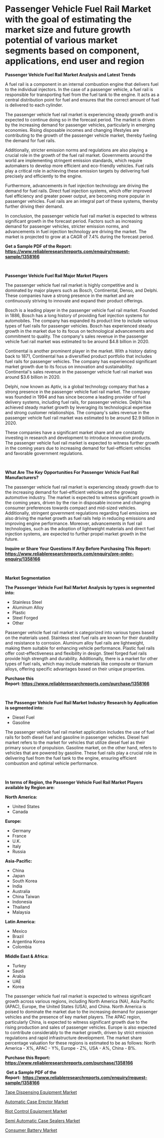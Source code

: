 <p><h1>Passenger Vehicle Fuel Rail Market with the goal of estimating the market size and future growth potential of various market segments based on component, applications, end user and region</h1></p><p><strong>Passenger Vehicle Fuel Rail Market Analysis and Latest Trends</strong></p>
<p><p>A fuel rail is a component in an internal combustion engine that delivers fuel to the individual injectors. In the case of a passenger vehicle, a fuel rail is responsible for transporting fuel from the fuel tank to the engine. It acts as a central distribution point for fuel and ensures that the correct amount of fuel is delivered to each cylinder.</p><p>The passenger vehicle fuel rail market is experiencing steady growth and is expected to continue doing so in the forecast period. The market is driven by the increasing demand for passenger vehicles, particularly in emerging economies. Rising disposable incomes and changing lifestyles are contributing to the growth of the passenger vehicle market, thereby fueling the demand for fuel rails.</p><p>Additionally, stricter emission norms and regulations are also playing a crucial role in the growth of the fuel rail market. Governments around the world are implementing stringent emission standards, which require automakers to develop more efficient and eco-friendly vehicles. Fuel rails play a critical role in achieving these emission targets by delivering fuel precisely and efficiently to the engine.</p><p>Furthermore, advancements in fuel injection technology are driving the demand for fuel rails. Direct fuel injection systems, which offer improved fuel efficiency and greater power output, are becoming more popular in passenger vehicles. Fuel rails are an integral part of these systems, thereby further driving their demand.</p><p>In conclusion, the passenger vehicle fuel rail market is expected to witness significant growth in the forecast period. Factors such as increasing demand for passenger vehicles, stricter emission norms, and advancements in fuel injection technology are driving the market. The market is projected to grow at a CAGR of 7.4% during the forecast period.</p></p>
<p><strong>Get a Sample PDF of the Report:&nbsp; <a href="https://www.reliableresearchreports.com/enquiry/request-sample/1358166">https://www.reliableresearchreports.com/enquiry/request-sample/1358166</a></strong></p>
<p>&nbsp;</p>
<p><strong>Passenger Vehicle Fuel Rail Major Market Players</strong></p>
<p><p>The passenger vehicle fuel rail market is highly competitive and is dominated by major players such as Bosch, Continental, Denso, and Delphi. These companies have a strong presence in the market and are continuously striving to innovate and expand their product offerings.</p><p>Bosch is a leading player in the passenger vehicle fuel rail market. Founded in 1886, Bosch has a long history of providing fuel injection systems for automobiles. The company has expanded its product line to include various types of fuel rails for passenger vehicles. Bosch has experienced steady growth in the market due to its focus on technological advancements and commitment to quality. The company's sales revenue in the passenger vehicle fuel rail market was estimated to be around $4.8 billion in 2020.</p><p>Continental is another prominent player in the market. With a history dating back to 1871, Continental has a diversified product portfolio that includes fuel rails for passenger vehicles. The company has experienced significant market growth due to its focus on innovation and sustainability. Continental's sales revenue in the passenger vehicle fuel rail market was around $3.6 billion in 2020.</p><p>Delphi, now known as Aptiv, is a global technology company that has a strong presence in the passenger vehicle fuel rail market. The company was founded in 1994 and has since become a leading provider of fuel delivery systems, including fuel rails, for passenger vehicles. Delphi has achieved steady market growth by leveraging its technological expertise and strong customer relationships. The company's sales revenue in the passenger vehicle fuel rail market was estimated to be around $2.9 billion in 2020.</p><p>These companies have a significant market share and are constantly investing in research and development to introduce innovative products. The passenger vehicle fuel rail market is expected to witness further growth in the coming years due to increasing demand for fuel-efficient vehicles and favorable government regulations.</p></p>
<p>&nbsp;</p>
<p><strong>What Are The Key Opportunities For Passenger Vehicle Fuel Rail Manufacturers?</strong></p>
<p><p>The passenger vehicle fuel rail market is experiencing steady growth due to the increasing demand for fuel-efficient vehicles and the growing automotive industry. The market is expected to witness significant growth in the coming years, driven by the rise in disposable income and changing consumer preferences towards compact and mid-sized vehicles. Additionally, stringent government regulations regarding fuel emissions are also driving the market growth as fuel rails help in reducing emissions and improving engine performance. Moreover, advancements in fuel rail technologies, such as the adoption of lightweight materials and direct fuel injection systems, are expected to further propel market growth in the future.</p></p>
<p><strong>Inquire or Share Your Questions If Any Before Purchasing This Report: <a href="https://www.reliableresearchreports.com/enquiry/pre-order-enquiry/1358166">https://www.reliableresearchreports.com/enquiry/pre-order-enquiry/1358166</a></strong></p>
<p>&nbsp;</p>
<p><strong>Market Segmentation</strong></p>
<p><strong>The Passenger Vehicle Fuel Rail Market Analysis by types is segmented into:</strong></p>
<p><ul><li>Stainless Steel</li><li>Aluminum Alloy</li><li>Plastic</li><li>Steel Forged</li><li>Other</li></ul></p>
<p><p>Passenger vehicle fuel rail market is categorized into various types based on the materials used. Stainless steel fuel rails are known for their durability and resistance to corrosion. Aluminum alloy fuel rails are lightweight, making them suitable for enhancing vehicle performance. Plastic fuel rails offer cost-effectiveness and flexibility in design. Steel forged fuel rails provide high strength and durability. Additionally, there is a market for other types of fuel rails, which may include materials like composite or titanium alloys, offering specific advantages based on their unique properties.</p></p>
<p><strong>Purchase this Report:&nbsp;<a href="https://www.reliableresearchreports.com/purchase/1358166">https://www.reliableresearchreports.com/purchase/1358166</a></strong></p>
<p>&nbsp;</p>
<p><strong>The Passenger Vehicle Fuel Rail Market Industry Research by Application is segmented into:</strong></p>
<p><ul><li>Diesel Fuel</li><li>Gasoline</li></ul></p>
<p><p>The passenger vehicle fuel rail market application includes the use of fuel rails for both diesel fuel and gasoline in passenger vehicles. Diesel fuel market refers to the market for vehicles that utilize diesel fuel as their primary source of propulsion. Gasoline market, on the other hand, refers to vehicles that are powered by gasoline. These fuel rails play a crucial role in delivering fuel from the fuel tank to the engine, ensuring efficient combustion and optimal vehicle performance.</p></p>
<p>&nbsp;</p>
<p><strong>In terms of Region, the Passenger Vehicle Fuel Rail Market Players available by Region are:</strong></p>
<p>
    <p> <strong> North America: </strong>
        <ul>
            <li>United States</li>
            <li>Canada</li>
        </ul>
        </p> 
    <p> <strong> Europe: </strong>
        <ul>
            <li>Germany</li>
            <li>France</li>
            <li>U.K.</li>
            <li>Italy</li>
            <li>Russia</li>
        </ul>
        </p> 
    <p> <strong> Asia-Pacific: </strong>
        <ul>
            <li>China</li>
            <li>Japan</li>
            <li>South Korea</li>
            <li>India</li>
            <li>Australia</li>
            <li>China Taiwan</li>
            <li>Indonesia</li>
            <li>Thailand</li>
            <li>Malaysia</li>
        </ul>
        </p> 
    <p> <strong> Latin America: </strong>
        <ul>
            <li>Mexico</li>
            <li>Brazil</li>
            <li>Argentina Korea</li>
            <li>Colombia</li>
        </ul>
        </p> 
    <p> <strong> Middle East & Africa: </strong>
        <ul>
            <li>Turkey</li>
            <li>Saudi</li>
            <li>Arabia</li>
            <li>UAE</li>
            <li>Korea</li>
        </ul>
    </p>
    </p>
<p><p>The passenger vehicle fuel rail market is expected to witness significant growth across various regions, including North America (NA), Asia Pacific (APAC), Europe, the United States (USA), and China. North America is poised to dominate the market due to the increasing demand for passenger vehicles and the presence of key market players. The APAC region, particularly China, is expected to witness significant growth due to the rising production and sales of passenger vehicles. Europe is also expected to contribute considerably to the market growth, driven by strict emission regulations and rapid infrastructure development. The market share percentage valuation for these regions is estimated to be as follows: North America - X%, APAC - Y%, Europe - Z%, USA - A%, China - B%.</p></p>
<p><strong>Purchase this Report: <a href="https://www.reliableresearchreports.com/purchase/1358166">https://www.reliableresearchreports.com/purchase/1358166</a></strong></p>
<p>&nbsp;<strong>Get a Sample PDF of the Report:&nbsp;&nbsp;<a href="https://www.reliableresearchreports.com/enquiry/request-sample/1358166">https://www.reliableresearchreports.com/enquiry/request-sample/1358166</a></strong></p>
<p><strong></strong></p>
<p><p><a href="https://www.linkedin.com/pulse/tape-dispensing-equipment-market-insights-players-forecast-bknje/">Tape Dispensing Equipment Market</a></p><p><a href="https://www.linkedin.com/pulse/automatic-case-erector-market-insights-players-forecast-cbsde/">Automatic Case Erector Market</a></p><p><a href="https://medium.com/@lylaberge1964/riot-control-equipment-market-trends-forecast-and-competitive-analysis-to-2030-f83d27cada86">Riot Control Equipment Market</a></p><p><a href="https://www.linkedin.com/pulse/semi-automatic-case-sealers-market-size-2023-2030-global-hoqme/">Semi Automatic Case Sealers Market</a></p><p><a href="https://medium.com/@besaosmani1903/decoding-consumer-battery-market-metrics-market-share-trends-and-growth-patterns-796306df5d30">Consumer Battery Market</a></p></p>